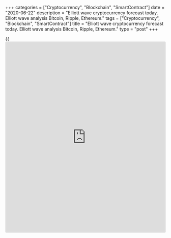 +++
categories = ["Cryptocurrency", "Blockchain", "SmartContract"]
date = "2020-06-22"
description = "Elliott wave cryptocurrency forecast today. Elliott wave analysis Bitcoin, Ripple, Ethereum."
tags = ["Cryptocurrency", "Blockchain", "SmartContract"]
title = "Elliott wave cryptocurrency forecast today. Elliott wave analysis Bitcoin, Ripple, Ethereum."
type = "post"
+++

{{<iframe id="large-banner" src="https://www.bounty.group/#slide=28.0" width="100%" height="600" scrolling="no" style="border: 0px solid rgb(216, 221, 230); border-radius: 3px;">}}

June 22, 2020

June 22, 2020

Elliott wave [daily](https://www.fintecher.org/2020/03/03/forex-trading-daily-strategy/) forecast for Bitcoin, Ripple and EthereumRoman Onegin

## Elliott wave forecast for BTCUSD, ETHUSD, XRPUSD for today

###  **Elliott wave[BTCUSD][1] analysis**

 **![LiteForex: Elliott wave cryptocurrency forecast today. Elliott wave
analysis Bitcoin, Ripple, Ethereum.][2]**

There is forming the upward global impulse wave A that started in March
2020/ The first four elements of this wave have completed. The
corrective wave [4] is a skewed triangle, whose lines are directed up,
as the main trend. There is now forming the impulse wave [5], with the
first two small sub-waves (1) and (2) completed inside. This week, the
price should be rising in sub-waves (3)-(4)-(5) to a level of 10800.

* * *

###  **Elliott wave[XRPUSD][3] analysis**

![LiteForex: Elliott wave cryptocurrency forecast today. Elliott wave
analysis Bitcoin, Ripple, Ethereum.][4]

The XRPUSD is developing the global simple zigzag (A)-(B)-(C). The
upward impulse wave (A) has completed, the corrective wave (B) has also
completed as a down double zigzag W-X-Y. The market is likely to be
formic the initial part of the new impulse wave. There has completed the
five-wave impulse 1 and the down correction 2. The price should be
rising in wave 3 in the near future.

* * *

###  **Elliott wave[ETHUSD][5] analysis**

 **![LiteForex: Elliott wave cryptocurrency forecast today. Elliott wave
analysis Bitcoin, Ripple, Ethereum.][6]**

Like BTCUSD, The ETHUSD market is developing the large bullish impulse A
that is composed of the sub-waves [1]-[2]-[3]-[4]-[5]. There is now
unfolding the final impulse wave [5], namely, its final wave (5). The
first two sub-waves (1) and (2) are likely to have completed. Over the
next few days, the market should be rising in sub-waves 3-4-5 to a level
of 263.00. An approximate trajectory of the Ethereum future price
movement is outlined in the chart.

* * *

P.S. Did you like my article? Share it in social networks: it will be
the best “thank you" :)

Ask me questions and comment below. I’ll be glad to answer your
questions and give necessary explanations.

 **Useful links:**

  * I recommend trying to trade with a reliable broker [here][7]. The system allows you to trade by yourself or copy successful traders from all across the globe.
  * Use my promo-code BLOG for getting deposit bonus 50% on LiteForex platform. Just enter this code in the appropriate field while [depositing][8] your trading account.
  * Telegram channel with high-quality analytics, Forex reviews, training articles, and other useful things for traders <t.me/liteforex>

![Elliott wave [daily](https://www.fintecher.org/2020/03/03/forex-trading-daily-strategy/) forecast for Bitcoin, Ripple and Ethereum][9]

The content of this article reflects the author’s opinion and does not
necessarily reflect the official position of LiteForex. The material
published on this page is provided for informational purposes only and
should not be considered as the provision of investment advice for the
purposes of Directive 2004/39/EC.

Rate this article:

{{value}}

( {{count}} {{title}} )

   1. my.liteforex.com/trading/chart?symbol=BTCUSD
   2. cdn.liteforex.com/cache/uploads/blog_post/wave-analysis-crypto/22-06-2020/BTCUSDH2.png?w=30&s=e7d3d86b443ff68cff67ae249028ef27
   3. my.liteforex.com/trading/chart?symbol=XRPUSD
   4. cdn.liteforex.com/cache/uploads/blog_post/wave-analysis-crypto/22-06-2020/XRPUSDH2.png?w=30&s=f5ba77dfb588144f37f62a2aa82130b0
   5. my.liteforex.com/trading/chart?symbol=ETHUSD
   6. cdn.liteforex.com/cache/uploads/blog_post/wave-analysis-crypto/22-06-2020/ETHUSDH2.png?w=30&s=0e67bc6bdf6433b13ff7348f01142150
   7. my.liteforex.com/?category=analysts-opinions&slug=elliott-wave-[daily](https://www.fintecher.org/2020/03/03/forex-trading-daily-strategy/)-forecast-for-[bitcoin](https://www.letsplayfx.com/blog/forex-for-bitcoin/)-ripple-and-[Ethereum](https://www.playgroundfx.com/blog/the-creator-of-ethereum/)-2020-06-22&openPopup=%2Fregistration%2Fpopup&utm_source=blog&utm_medium=article&utm_campaign=bonus
   8. my.liteforex.com/deposit/?category=analysts-opinions&slug=elliott-wave-[daily](https://www.fintecher.org/2020/03/03/forex-trading-daily-strategy/)-forecast-for-[bitcoin](https://www.letsplayfx.com/blog/forex-for-bitcoin/)-ripple-and-[Ethereum](https://www.playgroundfx.com/blog/the-creator-of-ethereum/)-2020-06-22&promo_code=BLOG&utm_source=blog&utm_medium=article&utm_campaign=bonus
   9. cdn.liteforex.com/cache/uploads/blog_post/wave-analysis-crypto/22-06-2020/[BTC](https://www.playgroundfx.com/blog/who-is-the-creator-of-bitcoin/)-eth-xrp-22-06-2020-wave-analysis.png?q=75&w=1000&s=b29bcc836e74162de04a40c0ef364e5a